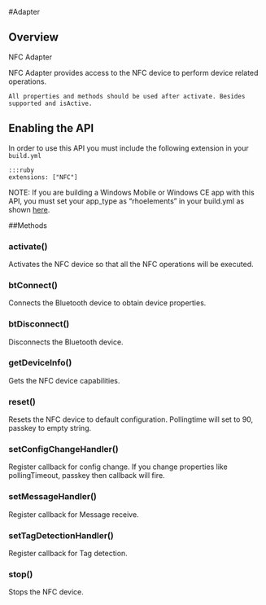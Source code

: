 #Adapter


## Overview
<p>NFC Adapter</p>
<p>NFC Adapter provides access to the NFC device to perform device related operations.</p>

<pre><code>All properties and methods should be used after activate. Besides supported and isActive.
</code></pre>

<h2>Enabling the API</h2>

<p>In order to use this API you must include the following extension in your <code>build.yml</code></p>

<pre><code>:::ruby
extensions: ["NFC"]
</code></pre>

<p>NOTE: If you are building a Windows Mobile or Windows CE app with this API, you must set your app_type as &ldquo;rhoelements&rdquo; in your build.yml as shown <a href="../guide/build_config#other-build-time-settings">here</a>.</p>



##Methods



### activate()
Activates the NFC device so that all the NFC operations will be executed.

### btConnect()
Connects the Bluetooth device to obtain device properties.

### btDisconnect()
Disconnects the Bluetooth device.

### getDeviceInfo()
Gets the NFC device capabilities.

### reset()
Resets the NFC device to default configuration. Pollingtime will set to 90, passkey to empty string.

### setConfigChangeHandler()
Register callback for config change. If you change properties like pollingTimeout, passkey then callback will fire.

### setMessageHandler()
Register callback for Message receive.

### setTagDetectionHandler()
Register callback for Tag detection.

### stop()
Stops the NFC device.